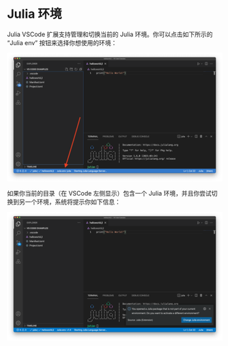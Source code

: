 # Julia 环境

Julia VSCode 扩展支持管理和切换当前的 Julia 环境。你可以点击如下所示的 “Julia env” 按钮来选择你想使用的环境：

![Env selection](../images/env-select.png)

如果你当前的目录（在 VSCode 左侧显示）包含一个 Julia 环境，并且你尝试切换到另一个环境，系统将提示你如下信息：

![Alternate Env selection](../images/alt-env-select.png)